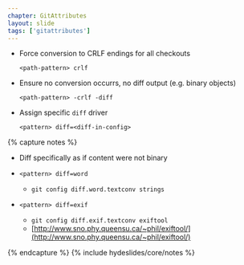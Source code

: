 ```yaml
---
chapter: GitAttributes
layout: slide
tags: ['gitattributes']
---
```




* Force conversion to CRLF endings for all checkouts

  `<path-pattern> crlf`

* Ensure no conversion occurrs, no diff output (e.g. binary objects)

  `<path-pattern> -crlf -diff`

* Assign specific `diff` driver

  `<pattern> diff=<diff-in-config>`



{% capture notes %}
* Diff specifically as if content were not binary
* `<pattern> diff=word`
  * `git config diff.word.textconv strings`

* `<pattern> diff=exif`
  * `git config diff.exif.textconv exiftool`
  * [http://www.sno.phy.queensu.ca/~phil/exiftool/](http://www.sno.phy.queensu.ca/~phil/exiftool/)

{% endcapture %}
{% include hydeslides/core/notes %}
